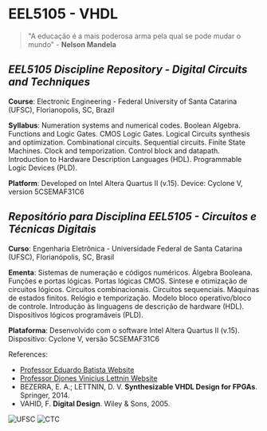 # EEL5105 - VHDL

> "A educação é a mais poderosa arma pela qual se pode mudar o mundo" - **Nelson Mandela**

## ***EEL5105 Discipline Repository - Digital Circuits and Techniques***

**Course**: Electronic Engineering - Federal University of Santa Catarina (UFSC), Florianopolis, SC, Brazil

**Syllabus**: Numeration systems and numerical codes. Boolean Algebra. Functions and Logic Gates. CMOS Logic Gates. Logical Circuits synthesis and optimization. Combinational circuits. Sequential circuits. Finite State Machines. Clock and temporization. Control block and datapath. Introduction to Hardware Description Languages (HDL). Programmable Logic Devices (PLD).

**Platform**: Developed on Intel Altera Quartus II (v.15). Device: Cyclone V, version 5CSEMAF31C6


## ***Repositório para Disciplina EEL5105 - Circuitos e Técnicas Digitais***

**Curso**: Engenharia Eletrônica - Universidade Federal de Santa Catarina (UFSC), Florianópolis, SC, Brasil

**Ementa**: Sistemas de numeração e códigos numéricos. Álgebra Booleana. Funções e portas lógicas. Portas lógicas CMOS. Síntese e otimização de circuitos lógicos. Circuitos combinacionais. Circuitos sequenciais. Máquinas de estados finitos. Relógio e temporização. Modelo bloco operativo/bloco de controle. Introdução às linguagens de descrição de hardware (HDL). Dispositivos lógicos programáveis (PLD).

**Plataforma**: Desenvolvido com o software Intel Altera Quartus II (v.15). Dispositivo: Cyclone V, versão 5CSEMAF31C6

References:

- [Professor Eduardo Batista Website](http://ebatista.weebly.com/)
- [Professor Djones Vinicius Lettnin Website](http://lettnin.paginas.ufsc.br/)
- BEZERRA, E. A.; LETTNIN, D. V. **Synthesizable VHDL Design for FPGAs**. Springer, 2014.
- VAHID, F. **Digital Design**. Wiley & Sons, 2005.

![UFSC](http://laship.ufsc.br/site/wp-content/themes/emc_completo/resource/img/filiacoes/brasao_UFSC_vertical_sigla.png) ![CTC](http://tisc.com.br/wp-content/uploads/ctcufsc.gif)
